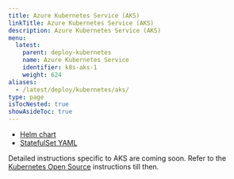 ```yaml
---
title: Azure Kubernetes Service (AKS)
linkTitle: Azure Kubernetes Service (AKS)
description: Azure Kubernetes Service (AKS)
menu:
  latest:
    parent: deploy-kubernetes
    name: Azure Kubernetes Service
    identifier: k8s-aks-1
    weight: 624
aliases:
  - /latest/deploy/kubernetes/aks/
type: page
isTocNested: true
showAsideToc: true
---
```



<ul class="nav nav-tabs-alt nav-tabs-yb">
  <li >
    <a href="/latest/deploy/kubernetes/aks/helm-chart" class="nav-link active">
      <i class="fas fa-cubes" aria-hidden="true"></i>
      Helm chart
    </a>
  </li>
  <li >
    <a href="/latest/deploy/kubernetes/aks/statefulset-yaml" class="nav-link">
      <i class="fas fa-cubes" aria-hidden="true"></i>
      StatefulSet YAML
    </a>
  </li>
</ul>

Detailed instructions specific to AKS are coming soon. Refer to the [Kubernetes Open Source](../../oss/helm-chart/) instructions till then.